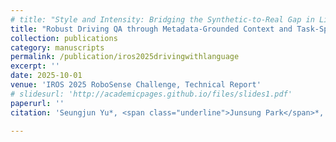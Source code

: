 ```yaml
---
# title: "Style and Intensity: Bridging the Synthetic-to-Real Gap in LiDAR Semantic Segmentation"
title: "Robust Driving QA through Metadata-Grounded Context and Task-Specific Prompts"
collection: publications
category: manuscripts
permalink: /publication/iros2025drivingwithlanguage
excerpt: ''
date: 2025-10-01
venue: 'IROS 2025 RoboSense Challenge, Technical Report'
# slidesurl: 'http://academicpages.github.io/files/slides1.pdf'
paperurl: ''
citation: 'Seungjun Yu*, <span class="underline">Junsung Park</span>*, Youngsun Lim, Hyunjung Shim'

---
```


<!-- The contents above will be part of a list of publications, if the user clicks the link for the publication than the contents of section will be rendered as a full page, allowing you to provide more information about the paper for the reader. When publications are displayed as a single page, the contents of the above "citation" field will automatically be included below this section in a smaller font. -->